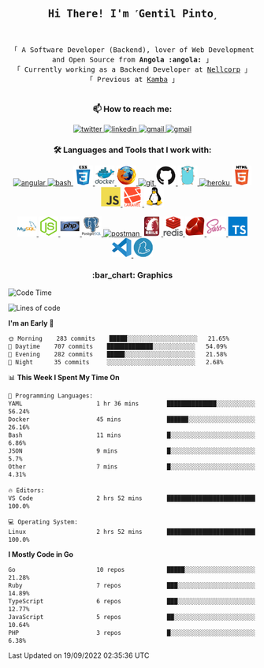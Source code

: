 <h2 align="center">
        <samp>
            Hi There! I'm <b>&#761;Gentil Pinto&#764;</b>
        </samp>
</h2>
<br>

<p align="center">
        <samp>
                「 A Software Developer (Backend), lover of Web Development and Open Source from <b>Angola :angola:</b> 」<br/>
            「 Currently working as a Backend Developer at <a href="https://nellcorp.com/" target="_blank">Nellcorp</a> 」<br/>
                「 Previous at <a href="https://www.usekamba.com/" target="_blank">Kamba</a> 」
                <br>
                <br>
        </samp>
</p>

<h3 align="center">📫 <b>How to reach me:</b></h3>

<p align="center">
    <a href="https://twitter.com/gentil__pinto" target="_blank">
        <img alt="twitter" src="https://img.icons8.com/color/48/000000/twitter.png" width="3.5%" />
    </a>
    <a href="https://www.linkedin.com/in/gentilpinto" target="_blank">
        <img alt="linkedin" src="https://img.icons8.com/color/48/000000/linkedin.png" width="3.5%" />
    </a>
    <a href="https://www.reddit.com/u/gentil__pinto" target="_blank">
        <img alt="gmail" src="https://img.icons8.com/color/48/000000/reddit.png" width="3.5%" />
    </a>
    <a href="mailto:gentil.pinto.dev@gmail.com">
        <img alt="gmail" src="https://img.icons8.com/color/48/000000/gmail.png" width="3.5%" />
    </a>
</p>

<h3 align="center">🛠️ <b>Languages and Tools that I work with:</b></h3>

<p align="center">
    <a href="https://angular.io" target="_blank">
        <img src="https://angular.io/assets/images/logos/angular/angular.svg" alt="angular" width="40" height="40"/>
    </a> 
    <a href="https://www.gnu.org/software/bash/" target="_blank">
        <img src="https://www.vectorlogo.zone/logos/gnu_bash/gnu_bash-icon.svg" alt="bash" width="40" height="40"/>
    </a>
    <a href="https://www.w3schools.com/css/" target="_blank">
        <img src="https://raw.githubusercontent.com/devicons/devicon/master/icons/css3/css3-original-wordmark.svg" alt="css3" width="40" height="40"/>
    </a>
    <a href="https://www.docker.com/" target="_blank">
        <img src="https://raw.githubusercontent.com/devicons/devicon/master/icons/docker/docker-original-wordmark.svg" alt="docker" width="40" height="40"/>
    </a>
    <a href="https://www.mozilla.org/en-US/firefox/" target="_blank">
        <img src="https://raw.githubusercontent.com/devicons/devicon/master/icons/firefox/firefox-original.svg" alt="firefox" width="40" height="40"/>
    </a>
    <a href="https://git-scm.com/" target="_blank">
        <img src="https://www.vectorlogo.zone/logos/git-scm/git-scm-icon.svg" alt="git" width="40" height="40"/>
    </a>
    <a href="https://github.com/" target="_blank">
        <img src="https://raw.githubusercontent.com/devicons/devicon/master/icons/github/github-original.svg" alt="github" width="40" height="40"/>
    </a>
    <a href="https://golang.org/" target="_blank">
        <img src="https://raw.githubusercontent.com/devicons/devicon/master/icons/go/go-original.svg" alt="golang" width="40" height="40"/>
    </a>
    <a href="https://heroku.com" target="_blank">
        <img src="https://www.vectorlogo.zone/logos/heroku/heroku-icon.svg" alt="heroku" width="40" height="40"/>
    </a>
    <a href="https://www.w3.org/html/" target="_blank">
        <img src="https://raw.githubusercontent.com/devicons/devicon/master/icons/html5/html5-original-wordmark.svg" alt="html5" width="40" height="40"/>
    </a>
    <a href="https://developer.mozilla.org/en-US/docs/Web/JavaScript" target="_blank">
        <img src="https://raw.githubusercontent.com/devicons/devicon/master/icons/javascript/javascript-original.svg" alt="javascript" width="40" height="40"/>
    </a>
    <a href="https://laravel.com/" target="_blank">
        <img src="https://raw.githubusercontent.com/devicons/devicon/master/icons/laravel/laravel-plain-wordmark.svg" alt="laravel" width="40" height="40"/>
    </a>
    <a href="https://www.linux.org/" target="_blank">
        <img src="https://raw.githubusercontent.com/devicons/devicon/master/icons/linux/linux-original.svg" alt="linux" width="40" height="40"/>
    </a>
    <br/>
    <br/>
    <a href="https://www.mysql.com/" target="_blank">
        <img src="https://raw.githubusercontent.com/devicons/devicon/master/icons/mysql/mysql-original-wordmark.svg" alt="mysql" width="40" height="40"/>
    </a>
    <a href="https://nodejs.org" target="_blank">
        <img src="https://raw.githubusercontent.com/devicons/devicon/master/icons/nodejs/nodejs-original.svg" alt="nodejs" width="40" height="40"/>
    </a>
    <a href="https://www.php.net" target="_blank">
        <img src="https://raw.githubusercontent.com/devicons/devicon/master/icons/php/php-original.svg" alt="php" width="40" height="40"/>
    </a>
    <a href="https://www.postgresql.org" target="_blank">
        <img src="https://raw.githubusercontent.com/devicons/devicon/master/icons/postgresql/postgresql-original-wordmark.svg" alt="postgresql" width="40" height="40"/>
    </a>
    <a href="https://postman.com" target="_blank">
        <img src="https://www.vectorlogo.zone/logos/getpostman/getpostman-icon.svg" alt="postman" width="40" height="40"/>
    </a>
    <a href="https://rubyonrails.org/" target="_blank">
        <img src="https://raw.githubusercontent.com/devicons/devicon/master/icons/rails/rails-original-wordmark.svg" alt="rails" width="40" height="40"/>
    </a>
    <a href="https://redis.io" target="_blank">
        <img src="https://raw.githubusercontent.com/devicons/devicon/master/icons/redis/redis-original-wordmark.svg" alt="redis" width="40" height="40"/>
    </a>
    <a href="https://www.ruby-lang.org/en/" target="_blank">
        <img src="https://raw.githubusercontent.com/devicons/devicon/master/icons/ruby/ruby-original.svg" alt="ruby" width="40" height="40"/>
    </a>
    <a href="https://sass-lang.com" target="_blank">
        <img src="https://raw.githubusercontent.com/devicons/devicon/master/icons/sass/sass-original.svg" alt="sass" width="40" height="40"/>
    </a>
    <a href="https://www.typescriptlang.org/" target="_blank">
        <img src="https://raw.githubusercontent.com/devicons/devicon/master/icons/typescript/typescript-original.svg" alt="typescript" width="40" height="40"/>
    </a>
    <a href="https://code.visualstudio.com/" target="_blank">
        <img src="https://raw.githubusercontent.com/devicons/devicon/master/icons/vscode/vscode-original.svg" alt="vscode" width="40" height="40"/>
    </a>
    <a href="https://yarnpkg.com/" target="_blank">
        <img src="https://raw.githubusercontent.com/devicons/devicon/master/icons/yarn/yarn-original.svg" alt="yarn" width="40" height="40"/>
    </a>
</p>

<h3 align="center">:bar_chart: <b>Graphics</b></h3>

<!--START_SECTION:waka-->
![Code Time](http://img.shields.io/badge/Code%20Time-488%20hrs%2021%20mins-blue)

![Lines of code](https://img.shields.io/badge/From%20Hello%20World%20I%27ve%20Written-748%20Thousand%20lines%20of%20code-blue)

**I'm an Early 🐤** 

```text
🌞 Morning    283 commits    █████░░░░░░░░░░░░░░░░░░░░   21.65% 
🌆 Daytime    707 commits    █████████████░░░░░░░░░░░░   54.09% 
🌃 Evening    282 commits    █████░░░░░░░░░░░░░░░░░░░░   21.58% 
🌙 Night      35 commits     ░░░░░░░░░░░░░░░░░░░░░░░░░   2.68%

```


📊 **This Week I Spent My Time On** 

```text
💬 Programming Languages: 
YAML                     1 hr 36 mins        ██████████████░░░░░░░░░░░   56.24% 
Docker                   45 mins             ██████░░░░░░░░░░░░░░░░░░░   26.16% 
Bash                     11 mins             █░░░░░░░░░░░░░░░░░░░░░░░░   6.86% 
JSON                     9 mins              █░░░░░░░░░░░░░░░░░░░░░░░░   5.7% 
Other                    7 mins              █░░░░░░░░░░░░░░░░░░░░░░░░   4.31%

🔥 Editors: 
VS Code                  2 hrs 52 mins       █████████████████████████   100.0%

💻 Operating System: 
Linux                    2 hrs 52 mins       █████████████████████████   100.0%

```

**I Mostly Code in Go** 

```text
Go                       10 repos            █████░░░░░░░░░░░░░░░░░░░░   21.28% 
Ruby                     7 repos             ███░░░░░░░░░░░░░░░░░░░░░░   14.89% 
TypeScript               6 repos             ███░░░░░░░░░░░░░░░░░░░░░░   12.77% 
JavaScript               5 repos             ██░░░░░░░░░░░░░░░░░░░░░░░   10.64% 
PHP                      3 repos             █░░░░░░░░░░░░░░░░░░░░░░░░   6.38%

```



 Last Updated on 19/09/2022 02:35:36 UTC
<!--END_SECTION:waka-->
